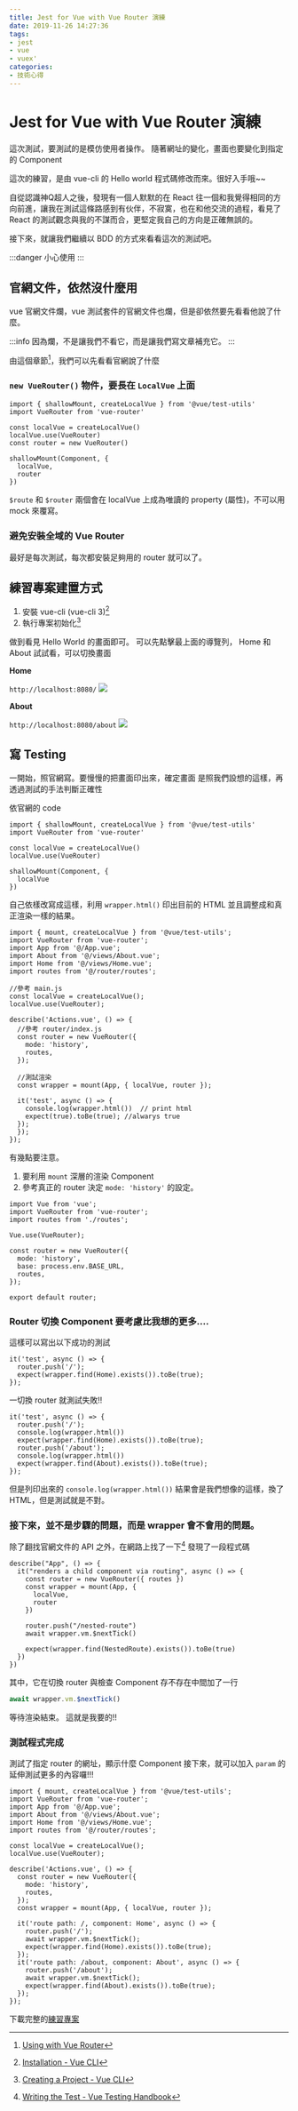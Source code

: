 ```yaml
---
title: Jest for Vue with Vue Router 演練
date: 2019-11-26 14:27:36
tags:
- jest
- vue
- vuex'
categories:
- 技術心得
---
```

# Jest for Vue with Vue Router 演練

這次測試，要測試的是模仿使用者操作。
隨著網址的變化，畫面也要變化到指定的 Component

這次的練習，是由 vue-cli 的 Hello world 程式碼修改而來。很好入手哦~~

自從認識神Q超人之後，發現有一個人默默的在 React 往一個和我覺得相同的方向前進，讓我在測試這條路感到有伙伴，不寂寞，也在和他交流的過程，看見了 React 的測試觀念與我的不謀而合，更堅定我自己的方向是正確無誤的。

接下來，就讓我們繼續以 BDD 的方式來看看這次的測試吧。

:::danger
小心使用
:::

## 官網文件，依然沒什麼用

vue 官網文件爛，vue 測試套件的官網文件也爛，但是卻依然要先看看他說了什麼。

:::info
因為爛，不是讓我們不看它，而是讓我們寫文章補充它。
:::

由這個章節[^TestWithVueRouter]，我們可以先看看官網說了什麼

[^TestWithVueRouter]: [Using with Vue Router](https://vue-test-utils.vuejs.org/guides/#using-with-vue-router)

### `new VueRouter()` 物件，要長在 `LocalVue` 上面

```javascript=
import { shallowMount, createLocalVue } from '@vue/test-utils'
import VueRouter from 'vue-router'

const localVue = createLocalVue()
localVue.use(VueRouter)
const router = new VueRouter()

shallowMount(Component, {
  localVue,
  router
})
```

`$route` 和 `$router` 兩個會在 localVue 上成為唯讀的 property (屬性)，不可以用 mock 來覆寫。

### 避免安裝全域的 Vue Router

最好是每次測試，每次都安裝足夠用的 router 就可以了。

## 練習專案建置方式

1. 安裝 vue-cli (vue-cli 3)[^installVuecli]
2. 執行專案初始化[^vuecliCreate]

[^installVuecli]: [Installation - Vue CLI](https://cli.vuejs.org/guide/installation.html)

[^vuecliCreate]: [Creating a Project - Vue CLI](https://cli.vuejs.org/guide/creating-a-project.html#vue-create)

做到看見 Hello World 的畫面即可。
可以先點擊最上面的導覽列， Home 和 About 試試看，可以切換畫面

**Home**

`http://localhost:8080/`
![](https://i.imgur.com/qPhm8tp.png)

**About**

`http://localhost:8080/about`
![](https://i.imgur.com/nJLY0BH.png)

## 寫 Testing

一開始，照官網寫。要慢慢的把畫面印出來，確定畫面 是照我們設想的這樣，再透過測試的手法判斷正確性

依官網的 code

```javascript=
import { shallowMount, createLocalVue } from '@vue/test-utils'
import VueRouter from 'vue-router'

const localVue = createLocalVue()
localVue.use(VueRouter)

shallowMount(Component, {
  localVue
})
```

自己依樣改寫成這樣，利用 `wrapper.html()` 印出目前的 HTML 並且調整成和真正渲染一樣的結果。

```javascript=
import { mount, createLocalVue } from '@vue/test-utils';
import VueRouter from 'vue-router';
import App from '@/App.vue';
import About from '@/views/About.vue';
import Home from '@/views/Home.vue';
import routes from '@/router/routes';

//參考 main.js
const localVue = createLocalVue();
localVue.use(VueRouter);

describe('Actions.vue', () => {
  //參考 router/index.js
  const router = new VueRouter({
    mode: 'history',
    routes,
  });

  //測試渲染
  const wrapper = mount(App, { localVue, router });

  it('test', async () => {
    console.log(wrapper.html())  // print html
    expect(true).toBe(true); //alwarys true
  });
  });
});
```

有幾點要注意。

1. 要利用 `mount` 深層的渲染 Component
1. 參考真正的 router 決定 `mode: 'history'` 的設定。

```javascript=
import Vue from 'vue';
import VueRouter from 'vue-router';
import routes from './routes';

Vue.use(VueRouter);

const router = new VueRouter({
  mode: 'history',
  base: process.env.BASE_URL,
  routes,
});

export default router;
```

### Router 切換 Component 要考慮比我想的更多....

這樣可以寫出以下成功的測試

```javascript=
it('test', async () => {
  router.push('/');
  expect(wrapper.find(Home).exists()).toBe(true);
});
```

一切換 router 就測試失敗!!

```javascript=
it('test', async () => {
  router.push('/');
  console.log(wrapper.html())
  expect(wrapper.find(Home).exists()).toBe(true);
  router.push('/about');
  console.log(wrapper.html())
  expect(wrapper.find(About).exists()).toBe(true);
});
```

但是列印出來的 `console.log(wrapper.html())` 結果會是我們想像的這樣，換了 HTML，但是測試就是不對。

### 接下來，並不是步驟的問題，而是 wrapper 會不會用的問題。

除了翻找官網文件的 API 之外，在網路上找了一下[^VueTestingHandbook] 發現了一段程式碼

```javascript=
describe("App", () => {
  it("renders a child component via routing", async () => {
    const router = new VueRouter({ routes })
    const wrapper = mount(App, {
      localVue,
      router
    })

    router.push("/nested-route")
    await wrapper.vm.$nextTick()

    expect(wrapper.find(NestedRoute).exists()).toBe(true)
  })
})
```

[^VueTestingHandbook]: [Writing the Test - Vue Testing Handbook](https://lmiller1990.github.io/vue-testing-handbook/vue-router.html#writing-the-test)

其中，它在切換 router 與檢查 Component 存不存在中間加了一行

```javascript
await wrapper.vm.$nextTick()
```

等待渲染結束。
這就是我要的!!

### 測試程式完成

測試了指定 router 的網址，顯示什麼 Component
接下來，就可以加入 `param` 的延伸測試更多的內容囉!!!

```javascript=
import { mount, createLocalVue } from '@vue/test-utils';
import VueRouter from 'vue-router';
import App from '@/App.vue';
import About from '@/views/About.vue';
import Home from '@/views/Home.vue';
import routes from '@/router/routes';

const localVue = createLocalVue();
localVue.use(VueRouter);

describe('Actions.vue', () => {
  const router = new VueRouter({
    mode: 'history',
    routes,
  });
  const wrapper = mount(App, { localVue, router });

  it('route path: /, component: Home', async () => {
    router.push('/');
    await wrapper.vm.$nextTick();
    expect(wrapper.find(Home).exists()).toBe(true);
  });
  it('route path: /about, component: About', async () => {
    router.push('/about');
    await wrapper.vm.$nextTick();
    expect(wrapper.find(About).exists()).toBe(true);
  });
});
```

下載完整的[練習專案](https://github.com/dwatow/vue-router-jest-demo)